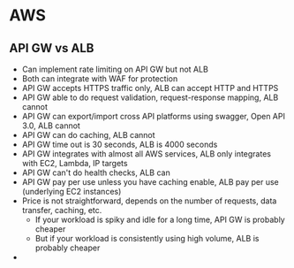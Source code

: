 # AWS

## API GW vs ALB

- Can implement rate limiting on API GW but not ALB
- Both can integrate with WAF for protection
- API GW accepts HTTPS traffic only, ALB can accept HTTP and HTTPS
- API GW able to do request validation, request-response mapping, ALB cannot
- API GW can export/import cross API platforms using swagger, Open API 3.0, ALB cannot
- API GW can do caching, ALB cannot
- API GW time out is 30 seconds, ALB is 4000 seconds
- API GW integrates with almost all AWS services, ALB only integrates with EC2, Lambda, IP targets
- API GW can't do health checks, ALB can
- API GW pay per use unless you have caching enable, ALB pay per use (underlying EC2 instances)
- Price is not straightforward, depends on the number of requests, data transfer, caching, etc.
  - If your workload is spiky and idle for a long time, API GW is probably cheaper
  - But if your workload is consistently using high volume, ALB is probably cheaper
- 
